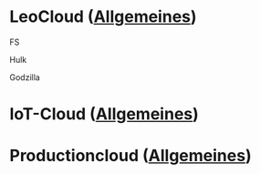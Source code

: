 # LeoCloud ([Allgemeines](onenote:-%20LeoCloud.one#Allgemeines&section-id={96F76147-45A6-401E-A0B2-B34A867C820F}&page-id={FFD67E3A-D9D4-4702-A184-572DF92700D5}&end&base-path=https://htblaleonding.sharepoint.com/sites/IT-Infrastructure/SiteAssets/IT-Infrastructure%20Notebook/_Content%20Library/Kubernetes%20Clouds))

FS

Hulk

Godzilla

# IoT-Cloud ([Allgemeines](onenote:-%20IoTCloud.one#Allgemeines&section-id={83E2BC0F-4334-420B-8E74-9806383B414A}&page-id={5E366396-4633-4317-AFD7-CC2AD16E122D}&end&base-path=https://htblaleonding.sharepoint.com/sites/IT-Infrastructure/SiteAssets/IT-Infrastructure%20Notebook/_Content%20Library/Kubernetes%20Clouds))

# Productioncloud ([Allgemeines](onenote:-%20ProductionCloud.one#Allgemeines&section-id={852CD5C7-834D-48E6-8F3C-65B955081C49}&page-id={E3A7B7BE-04B3-47C1-995D-F8490B366100}&end&base-path=https://htblaleonding.sharepoint.com/sites/IT-Infrastructure/SiteAssets/IT-Infrastructure%20Notebook/_Content%20Library/Kubernetes%20Clouds))